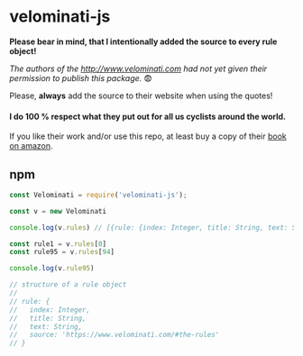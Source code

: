 # velominati-js

**Please bear in mind, that I intentionally added the source to every rule object!**

_The authors of the http://www.velominati.com had not yet given their permission to publish this package._ :fearful:

Please, **always** add the source to their website when using the quotes!

#### I do 100 % respect what they put out for all us cyclists around the world.

If you like their work and/or use this repo, at least buy a copy of their [book on amazon](https://amzn.to/3bX6IQg).

## npm 

``` javascript
const Velominati = require('velominati-js');

const v = new Velominati

console.log(v.rules) // [{rule: {index: Integer, title: String, text: String, source: 'https://www.velominati.com/#the-rules'}}, ...]

const rule1 = v.rules[0]
const rule95 = v.rules[94]

console.log(v.rule95)

// structure of a rule object
//
// rule: {
//   index: Integer,
//   title: String,
//   text: String,
//   source: 'https://www.velominati.com/#the-rules'
// }
```